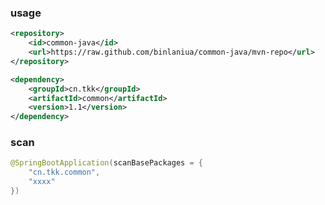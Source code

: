 
### usage
```xml
<repository>
    <id>common-java</id>
    <url>https://raw.github.com/binlaniua/common-java/mvn-repo</url>
</repository>
```

```xml
<dependency>
    <groupId>cn.tkk</groupId>
    <artifactId>common</artifactId>
    <version>1.1</version>
</dependency>
```


### scan

```java
@SpringBootApplication(scanBasePackages = {
    "cn.tkk.common",
    "xxxx"
})
```

### 